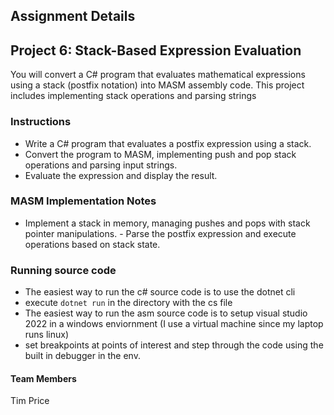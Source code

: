 ## Assignment Details
## Project 6: Stack-Based Expression Evaluation

You will convert a C# program that evaluates mathematical expressions using a stack (postfix notation) into MASM assembly code. This project includes implementing stack operations and parsing strings

### Instructions
- Write a C# program that evaluates a postfix expression using a stack.
- Convert the program to MASM, implementing push and pop stack operations and parsing input strings.
- Evaluate the expression and display the result.

### MASM Implementation Notes
- Implement a stack in memory, managing pushes and pops with stack pointer manipulations. - Parse the postfix expression and execute operations based on stack state.

### Running source code
-  The easiest way to run the c# source code is to use the dotnet cli
-  execute `dotnet run` in the directory with the cs file
-  The easiest way to run the asm source code is to setup visual studio 2022 in a windows enviornment (I use a virtual machine since my laptop runs linux)
-  set breakpoints at points of interest and step through the code using the built in debugger in the env. 

#### Team Members
Tim Price
